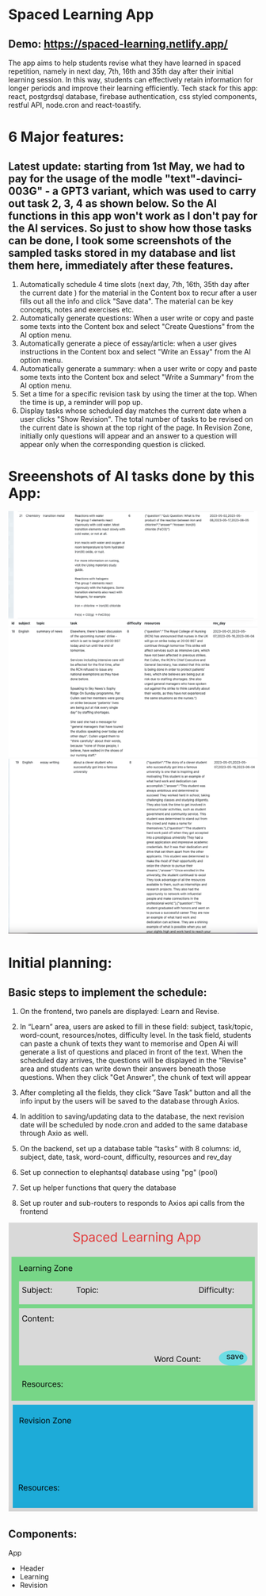 # Spaced Learning App
## Demo: https://spaced-learning.netlify.app/

The app aims to help students revise what they have learned in spaced repetition, namely in next day, 7th, 16th and 35th day after their initial learning session. In this way, students can effectively retain information for longer periods and improve their learning efficiently. Tech stack for this app: react, postgrdsql database, firebase authentication, css styled components, restful API, node.cron and react-toastify.

# 6 Major features:

## Latest update: starting from 1st May, we had to pay for the usage of the modle "text"-davinci-003G" - a GPT3 variant, which was used to carry out task 2, 3, 4 as shown below. So the AI functions in this app won't work as I don't pay for the AI services. So just to show how those tasks can be done, I took some screenshots of the sampled tasks stored in my database and list them here, immediately after these features.

1. Automatically schedule 4 time slots (next day, 7th, 16th, 35th day after the current date ) for the material in the Content box to recur after a user fills out all the info and click "Save data". The material can be key concepts, notes and exercises etc.
2. Automatically generate questions: When a user write or copy and paste some texts into the Content box and select "Create Questions" from the AI option menu.
3. Automatically generate a piece of essay/article: when a user gives instructions in the Content box and select "Write an Essay" from the AI option menu.
4. Automatically generate a summary: when a user write or copy and paste some texts into the Content box and select "Write a Summary" from the AI option menu.
5. Set a time for a specific revision task by using the timer at the top. When the time is up, a reminder will pop up.
6. Display tasks whose scheduled day matches the current date when a user clicks "Show Revision". The total number of tasks to be revised on the current date is shown at the top right of the page. In Revision Zone, initially only questions will appear and an answer to a question will appear only when the corresponding question is clicked.

# Sreeenshots of AI tasks done by this App:

![Generating Questions from texts provided](https://github.com/JeremyXZ/spaced-learning-frontend/blob/493fc72bac67d06d1fab088e9bb32e75333b187d/src/images/AI_generate_questions.png)
![Summarising a text given](https://github.com/JeremyXZ/spaced-learning-frontend/blob/493fc72bac67d06d1fab088e9bb32e75333b187d/src/images/AI_summary_task.png)
![Writing an essay based on instructions given](https://github.com/JeremyXZ/spaced-learning-frontend/blob/493fc72bac67d06d1fab088e9bb32e75333b187d/src/images/AI_essay_writing.png)

# Initial planning:

## Basic steps to implement the schedule:

1. On the frontend, two panels are displayed: Learn and Revise.

2. In “Learn” area, users are asked to fill in these field: subject, task/topic, word-count, resources/notes, difficulty level. In the task field, students can paste a chunk of texts they want to memorise and Open Ai will generate a list of questions and placed in front of the text. When the scheduled day arrives, the questions will be displayed in the "Revise" area and students can write down their answers beneath those questions. When they click "Get Answer", the chunk of text will appear

3. After completing all the fields, they click ”Save Task” button and all the info input by the users will be saved to the database through Axios.

4. In addition to saving/updating data to the database, the next revision date will be scheduled by node.cron and added to the same database through Axio as well.

5. On the backend, set up a database table “tasks” with 8 columns: id, subject, date, task, word-count, difficulty, resources and rev_day

6. Set up connection to elephantsql database using "pg" (pool)

7. Set up helper functions that query the database

8. Set up router and sub-routers to responds to Axios api calls from the frontend

![Wireframe for App UI](https://github.com/JeremyXZ/spaced-learning-frontend/blob/main/src/images/learning-app%20wireframe.png)

## Components:

App

- Header
- Learning
- Revision
